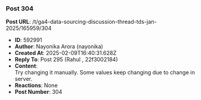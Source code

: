### Post 304
**Post URL**: /t/ga4-data-sourcing-discussion-thread-tds-jan-2025/165959/304
- **ID**: 592991
- **Author**: Nayonika Arora (nayonika)
- **Created At**: 2025-02-09T16:40:31.628Z
- **Reply To**: Post 295 (Rahul , 22f3002184)
- **Content**:  
  Try changing it manually. Some values keep changing due to change in server.
- **Reactions**: None
- **Post Number**: 304

